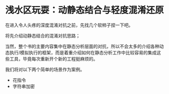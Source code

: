# 浅水区玩耍：动静态结合与轻度混淆还原

在进入令人头疼的深度混淆对抗之前，先找几个软柿子捏一下吧。

将先介绍动静态结合的混淆对抗思路；

当然，整个书的主要内容集中在静态分析层面的对抗，所以不会太多的介绍各种动态执行/模拟执行的框架，而是着重介绍如何在静态分析工作中比较容易的集成这些工具，毕竟每次重新开个新的工程挺麻烦的。

我们将对以下两个简单的场景作为案例。

* 花指令
* 字符串加密
